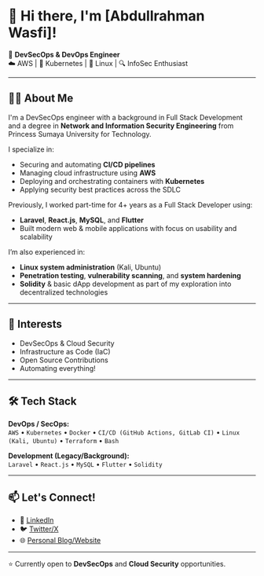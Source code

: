 # 👋 Hi there, I'm [Abdullrahman Wasfi]!

🔐 **DevSecOps & DevOps Engineer**  
☁️ AWS | 🐳 Kubernetes | 🐧 Linux | 🔍 InfoSec Enthusiast  

---

## 🧑‍💻 About Me

I'm a DevSecOps engineer with a background in Full Stack Development and a degree in **Network and Information Security Engineering** from Princess Sumaya University for Technology.

I specialize in:
- Securing and automating **CI/CD pipelines**
- Managing cloud infrastructure using **AWS**
- Deploying and orchestrating containers with **Kubernetes**
- Applying security best practices across the SDLC

Previously, I worked part-time for 4+ years as a Full Stack Developer using:
- **Laravel**, **React.js**, **MySQL**, and **Flutter**
- Built modern web & mobile applications with focus on usability and scalability

I’m also experienced in:
- **Linux system administration** (Kali, Ubuntu)
- **Penetration testing**, **vulnerability scanning**, and **system hardening**
- **Solidity** & basic dApp development as part of my exploration into decentralized technologies

---

## 🚀 Interests
- DevSecOps & Cloud Security
- Infrastructure as Code (IaC)
- Open Source Contributions
- Automating everything!

---

## 🛠️ Tech Stack

**DevOps / SecOps:**  
`AWS` • `Kubernetes` • `Docker` • `CI/CD (GitHub Actions, GitLab CI)` • `Linux (Kali, Ubuntu)` • `Terraform` • `Bash`

**Development (Legacy/Background):**  
`Laravel` • `React.js` • `MySQL` • `Flutter` • `Solidity`

---

## 📫 Let's Connect!

- 💼 [LinkedIn](https://www.linkedin.com/in/abdullrahmanwasfi)
- 🐦 [Twitter/X](https://x.com/mr3bdullrahman)
- 🌐 [Personal Blog/Website](https://www.mr3bd.com)

---

⭐ Currently open to **DevSecOps** and **Cloud Security** opportunities.
